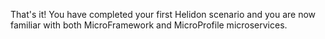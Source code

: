 That's it! You have completed your first Helidon scenario and you are now familiar with both MicroFramework and MicroProfile microservices.